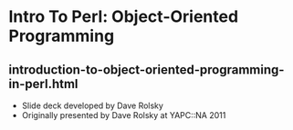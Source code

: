 Intro To Perl: Object-Oriented Programming
==========================================

introduction-to-object-oriented-programming-in-perl.html
--------------------------------------------------------

* Slide deck developed by Dave Rolsky
* Originally presented by Dave Rolsky at YAPC::NA 2011

